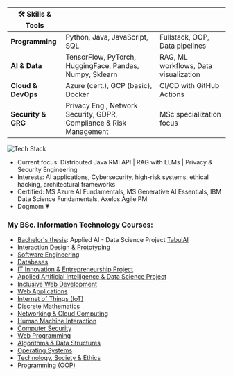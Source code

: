 |🛠 Skills & Tools| | | 
|-----------------|---------------------------------------------------|----------------------------------|
| **Programming** | Python, Java, JavaScript, SQL                     | Fullstack, OOP, Data pipelines   |
| **AI & Data**   | TensorFlow, PyTorch, HuggingFace, Pandas, Numpy, Sklearn   | RAG, ML workflows, Data visualization |
| **Cloud & DevOps** | Azure (cert.), GCP (basic), Docker             | CI/CD with GitHub Actions        |
| **Security & GRC** | Privacy Eng., Network Security, GDPR, Compliance & Risk Management| MSc specialization focus         |




![Tech Stack](https://skillicons.dev/icons?i=java,python,nodejs,bash,linux,mysql,git,azure,docker,kubernetes,tensorflow,pytorch&theme=light)

- Current focus: Distributed Java RMI API | RAG with LLMs | Privacy & Security Engineering
- Interests: AI applications, Cybersecurity, high-risk systems, ethical hacking, architectural frameworks
- Certified: MS Azure AI Fundamentals, MS Generative AI Essentials, IBM Data Science Fundamentals, Axelos Agile PM
- Dogmom 💗

### My BSc. Information Technology Courses:  

- [Bachelor's thesis](https://student.oslomet.no/en/studier/-/studieinfo/emne/DATA3900/2024/H%C3%98ST): Applied AI - Data Science Project [TabulAI](https://github.com/sirin-koca/TabulAI-Data-Science-Project)
- [Interaction Design & Prototyping](https://student.oslomet.no/en/studier/-/studieinfo/emne/ADTS1600/2023/H%C3%98ST)
- [Software Engineering](https://student.oslomet.no/en/studier/-/studieinfo/emne/DAFE2200/2024/H%C3%98ST)
- [Databases](https://student.oslomet.no/en/studier/-/studieinfo/emne/DATA1500/2024/H%C3%98ST)
- [IT Innovation & Entrepreneurship Project](https://student.oslomet.no/en/studier/-/studieinfo/emne/DATA3740/2024/H%C3%98ST)
- [Applied Artificial Intelligence & Data Science Project](https://student.oslomet.no/en/studier/-/studieinfo/emne/DATA3750/2024/H%C3%98ST)
- [Inclusive Web Development](https://student.oslomet.no/en/studier/-/studieinfo/emne/DATA1200/2024/H%C3%98ST)
- [Web Applications](https://student.oslomet.no/en/studier/-/studieinfo/emne/ITPE3200/2024/H%C3%98ST)
- [Internet of Things (IoT)](https://student.oslomet.no/en/studier/-/studieinfo/emne/ADSE1310/2024/H%C3%98ST)
- [Discrete Mathematics](https://student.oslomet.no/en/studier/-/studieinfo/emne/DAPE1300/2024/H%C3%98ST)
- [Networking & Cloud Computing](https://student.oslomet.no/en/studier/-/studieinfo/emne/DATA2410/2024/H%C3%98ST)
- [Human Machine Interaction]()
- [Computer Security](https://student.oslomet.no/en/studier/-/studieinfo/emne/ITPE3100/2024/H%C3%98ST)
- [Web Programming](https://student.oslomet.no/en/studier/-/studieinfo/emne/DATA1700/2024/H%C3%98ST)
- [Algorithms & Data Structures]()
- [Operating Systems]()
- [Technology, Society & Ethics]()
- [Programming (OOP)]()

